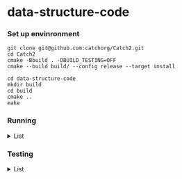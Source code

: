 # data-structure-code

### Set up envinronment

```
git clone git@github.com:catchorg/Catch2.git
cd Catch2
cmake -Bbuild . -DBUILD_TESTING=OFF
cmake --build build/ --config release --target install
```

```
cd data-structure-code
mkdir build
cd build
cmake ..
make
```

### Running
<details>
  <summary>List</summary>

- Sequence List
  ```
  cd build/bin
  ./SequenceList
  ```
- Link List
  ```
  cd build/bin
  ./LinkList
  ```

</details>



### Testing
<details>
  <summary>List</summary>

- Sequence List
  ```
  cd build/bin
  ./SequenceList_test
  ```
- Link List
  ```
  cd build/bin
  ./LinkList_test
  ```
  
</details>
